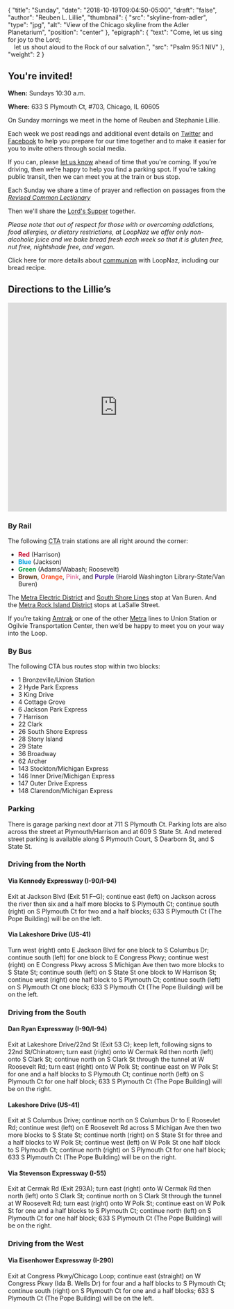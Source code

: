 {
	"title": "Sunday",
	"date": "2018-10-19T09:04:50-05:00",
	"draft": "false",
	"author": "Reuben L. Lillie",
	"thumbnail": {
		"src": "skyline-from-adler",
		"type": "jpg",
		"alt": "View of the Chicago skyline from the Adler Planetarium",
		"position": "center"
	},
	"epigraph": {
		"text": "Come, let us sing for joy to the Lord;<br/>&emsp;let us shout aloud to the Rock of our salvation.",
		"src": "Psalm 95:1 NIV"
	},
	"weight": 2
}

## You're invited!

**When:** Sundays 10:30 a.m.

**Where:** 633 S Plymouth Ct, #703, Chicago, IL 60605

On Sunday mornings we meet in the home of Reuben and Stephanie Lillie.

Each week we post readings and additional event details on [Twitter][twitter] and [Facebook][facebook] to help you prepare for our time together and to make it easier for you to invite others through social media.

If you can, please [let us know][contact] ahead of time that you're coming. If you’re driving, then we’re happy to help you find a parking spot. If you’re taking public transit, then we can meet you at the train or bus stop.

Each Sunday we share a time of prayer and reflection on passages from the [_Revised Common Lectionary_][rcl]

Then we'll share the [Lord's Supper][communion] together.

_Please note that out of respect for those with or overcoming addictions, food allergies, or dietary restrictions, at LoopNaz we offer only non-alcoholic juice and we bake bread fresh each week so that it is gluten free, nut free, nightshade free, and vegan._

Click here for more details about [communion][communion] with LoopNaz, including our bread recipe.

## Directions to the Lillie’s

<iframe src="https://www.google.com/maps/embed?pb=!1m18!1m12!1m3!1d11882.935429455616!2d-87.63676341871624!3d41.8770722324036!2m3!1f0!2f0!3f0!3m2!1i1024!2i768!4f13.1!3m3!1m2!1s0x880e2c9828420abb%3A0xfc7e4e984fbba1af!2s633+S+Plymouth+Ct%2C+Chicago%2C+IL+60605!5e0!3m2!1sen!2sus!4v1544890646699" height="480" width="100%" frameborder="0" style="border:0" allowfullscreen></iframe>

### By Rail

The following <abbr title="Chicago Transity Authority">CTA</abbr> train stations are all right around the corner:

* <span style="color:#c60c30;">**Red**</span> (Harrison)
* <span style="color:#00a1de;">**Blue**</span> (Jackson)
* <span style="color:#009b3a;">**Green**</span> (Adams/Wabash; Roosevelt) 
* <span style="color:#62361b;">**Brown**</span>, <span style="color:#f9461c;">**Orange**</span>, <span style="color:#e27ea6;">**Pink**</span>, and <span style="color:#522398;">**Purple**</span> (Harold Washington Library-State/Van Buren)

The [Metra Electric District][metra-med] and [South Shore Lines][south-shore] stop at Van Buren. And the [Metra Rock Island District][metra-rid] stops at LaSalle Street.

If you’re taking [Amtrak][amtrak] or one of the other [Metra][metra] lines to Union Station or Ogilvie Transportation Center, then we’d be happy to meet you on your way into the Loop.

### By Bus

The following CTA bus routes stop within two blocks:

* 1 Bronzeville/Union Station
* 2 Hyde Park Express
* 3 King Drive
* 4 Cottage Grove
* 6 Jackson Park Express
* 7 Harrison
* 22 Clark
* 26 South Shore Express
* 28 Stony Island
* 29 State
* 36 Broadway
* 62 Archer
* 143 Stockton/Michigan Express
* 146 Inner Drive/Michigan Express
* 147 Outer Drive Express
* 148 Clarendon/Michigan Express

### Parking

There is garage parking next door at 711 S Plymouth Ct. Parking lots are also across the street at Plymouth/Harrison and at 609 S State St. And metered street parking is available along S Plymouth Court, S Dearborn St, and S State St.

### Driving from the North

#### Via Kennedy Expressway (I-90/I-94)

Exit at Jackson Blvd (Exit 51 F–G); continue east (left) on Jackson across the river then six and a half more blocks to S Plymouth Ct; continue south (right) on S Plymouth Ct for two and a half blocks; 633 S Plymouth Ct (The Pope Building) will be on the left.

#### Via Lakeshore Drive (US-41)

Turn west (right) onto E Jackson Blvd for one block to S Columbus Dr; continue south (left) for one block to E Congress Pkwy; continue west (right) on E Congress Pkwy across S Michigan Ave then two more blocks to S State St; continue south (left) on S State St one block to W Harrison St; continue west (right) one half block to S Plymouth Ct; continue south (left) on S Plymouth Ct one block; 633 S Plymouth Ct (The Pope Building) will be on the left.

### Driving from the South

#### Dan Ryan Expressway (I-90/I-94)

Exit at Lakeshore Drive/22nd St (Exit 53 C); keep left, following signs to 22nd St/Chinatown; turn east (right) onto W Cermak Rd then north (left) onto S Clark St; continue north on S Clark St through the tunnel at W Roosevelt Rd; turn east (right) onto W Polk St; continue east on W Polk St for one and a half blocks to S Plymouth Ct; continue north (left) on S Plymouth Ct for one half block; 633 S Plymouth Ct (The Pope Building) will be on the right.

#### Lakeshore Drive (US-41)

Exit at S Columbus Drive; continue north on S Columbus Dr to E Roosevlet Rd; continue west (left) on E Roosevelt Rd across S Michigan Ave then two more blocks to S State St; continue north (right) on S State St for three and a half blocks to W Polk St; continue west (left) on W Polk St one half block to S Plymouth Ct; continue north (right) on S Plymouth Ct for one half block; 633 S Plymouth Ct (The Pope Building) will be on the right. 

#### Via Stevenson Expressway (I-55)

Exit at Cermak Rd (Exit 293A); turn east (right) onto W Cermak Rd then north (left) onto S Clark St; continue north on S Clark St through the tunnel at W Roosevelt Rd; turn east (right) onto W Polk St; continue east on W Polk St for one and a half blocks to S Plymouth Ct; continue north (left) on S Plymouth Ct for one half block; 633 S Plymouth Ct (The Pope Building) will be on the right.

### Driving from the West

#### Via Eisenhower Expressway (I-290)

Exit at Congress Pkwy/Chicago Loop; continue east (straight) on W Congress Pkwy (Ida B. Wells Dr) for four and a half blocks to S Plymouth Ct; continue south (right) on S Plymouth Ct for one and a half blocks; 633 S Plymouth Ct (The Pope Building) will be on the left.

[amtrak]: https://www.amtrak.com/stations/chi
[communion]: /communion/
[contact]: /contact/
[facebook]: https://facebook.com/loopnaz/
[metra]: https://metrarail.com/
[metra-med]: https://metrarail.com/maps-schedules/train-lines/ME
[metra-rid]: https://metrarail.com/maps-schedules/train-lines/RI
[rcl]: http://www.commontexts.org/rcl/
[south-shore]: https://www.mysouthshoreline.com/
[twitter]: https://twitter.com/loopnaz/
